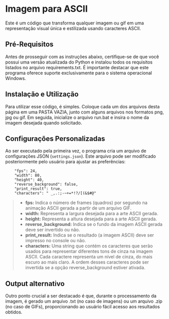 # Imagem para ASCII
Este é um código que transforma qualquer imagem ou gif em uma representação visual única e estilizada usando caracteres ASCII.

## Pré-Requisitos
Antes de prosseguir com as instruções abaixo, certifique-se de que você possui uma versão atualizada do Python e instalou todos os requisitos listados no arquivo requirements.txt. É importante destacar que este programa oferece suporte exclusivamente para o sistema operacional Windows.

## Instalação e Utilização
Para utilizar esse código, é simples. Coloque cada um dos arquivos desta página em uma PASTA VAZIA, junto com alguns arquivos nos formatos png, jpg ou gif. Em seguida, inicialize o arquivo run.bat e insira o nome da imagem desejada quando solicitado.

## Configurações Personalizadas
Ao ser executado pela primeira vez, o programa cria um arquivo de configurações JSON (`settings.json`). Este arquivo pode ser modificado posteriormente pelo usuário para ajustar as preferências:

```
    "fps": 24,
    "width": 80,
    "height": 40,
    "reverse_background": false,
    "print_result": true,
    "characters": " _,.:;-~+=*!?/[(&$#@"
```
> - **fps:** Indica o número de frames (quadros) por segundo na animação ASCII gerada a partir de um arquivo GIF. <br />
> - **width:** Representa a largura desejada para a arte ASCII gerada. <br />
> - **height:** Representa a altura desejada para a arte ASCII gerada. <br />
> - **reverse_background:** Indica se o fundo da imagem ASCII gerada deve ser invertido ou não. <br />
> - **print_result:** Indica se o resultado (a imagem ASCII) deve ser impresso no console ou não. <br />
> - **characters:** Uma string que contém os caracteres que serão usados para representar diferentes tons de cinza na imagem ASCII. Cada caractere representa um nível de cinza, do mais escuro ao mais claro. A ordem desses caracteres pode ser invertida se a opção reverse_background estiver ativada. <br />

## Output alternativo
Outro ponto crucial a ser destacado é que, durante o processamento da imagem, é gerado um arquivo .txt (no caso de imagens) ou um arquivo .zip (no caso de GIFs), proporcionando ao usuário fácil acesso aos resultados obtidos.
